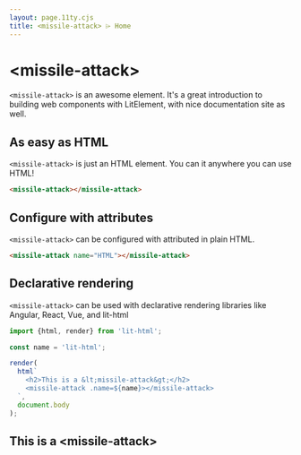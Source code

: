 ```yaml
---
layout: page.11ty.cjs
title: <missile-attack> ⌲ Home
---
```


# &lt;missile-attack>

`<missile-attack>` is an awesome element. It's a great introduction to building web components with LitElement, with nice documentation site as well.

## As easy as HTML

<section class="columns">
  <div>

`<missile-attack>` is just an HTML element. You can it anywhere you can use HTML!

```html
<missile-attack></missile-attack>
```

  </div>
  <div>

<missile-attack></missile-attack>

  </div>
</section>

## Configure with attributes

<section class="columns">
  <div>

`<missile-attack>` can be configured with attributed in plain HTML.

```html
<missile-attack name="HTML"></missile-attack>
```

  </div>
  <div>

<missile-attack name="HTML"></missile-attack>

  </div>
</section>

## Declarative rendering

<section class="columns">
  <div>

`<missile-attack>` can be used with declarative rendering libraries like Angular, React, Vue, and lit-html

```js
import {html, render} from 'lit-html';

const name = 'lit-html';

render(
  html`
    <h2>This is a &lt;missile-attack&gt;</h2>
    <missile-attack .name=${name}></missile-attack>
  `,
  document.body
);
```

  </div>
  <div>

<h2>This is a &lt;missile-attack&gt;</h2>
<missile-attack name="lit-html"></missile-attack>

  </div>
</section>
